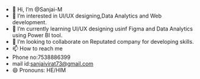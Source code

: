 - 👋 Hi, I’m @Sanjai-M
- 👀 I’m interested in UI/UX designing,Data Analytics and Web development.
- 🌱 I’m currently learning UI/UX designing usinf Figma and Data Analytics using Power BI tool.
- 💞️ I’m looking to collaborate on Reputated company for developing skills.
- 📫 How to reach me
- Phone no:7538886399
- mail id:sanjaivirat73@gmail.com
- 😄 Pronouns: HE/HIM


<!---
Sanjai-M/Sanjai-M is a ✨ special ✨ repository because its `README.md` (this file) appears on your GitHub profile.
You can click the Preview link to take a look at your changes.
--->
